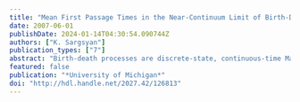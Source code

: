 ```yaml
---
title: "Mean First Passage Times in the Near-Continuum Limit of Birth-Death Processes"
date: 2007-06-01
publishDate: 2024-01-14T04:30:54.090744Z
authors: ["K. Sargsyan"]
publication_types: ["7"]
abstract: "Birth-death processes are discrete-state, continuous-time Markov jump processes with one-step jumps. In this work, first passage times in birth-death processes and their near-continuum (i.e., large system size) limit processes are investigated. Mean first passage time to the absorbing zero-state or mean extinction time is an exponentially large quantity with exponent that is proportional to the system size, provided that there is at least one stable state in the full-continuum, deterministic limit of the system. On the epidemiological SIS model, it is illustrated that the associated diffusion process, i.e., the near-continuum limit of the underlying Markov jump process, leads to an exponential mean extinction time, but with a different exponent, independent of the system size. Since the extinction is a rare event, large deviations principles are introduced and used in order to obtain the above-mentioned exponents bypassing the exact solutions; these solutions may not be available for multistep or multidimensional Markov jump processes. Another sample model, the Schlogl model of chemical kinetics is used as a benchmark one. The deterministic description of this model exhibits bistability, hence the sporadic, fluctuation-driven switches between two 'stable' states are rare events or large deviations. The main novel result of this work concerns multistable models. It is shown that the most likely path between two states is not necessarily the most dominant one for the mean first passage time. The latter may be dominated by the so-called trapped paths, i.e., the paths that are first trapped in a neighborhood of another stable state for a long time."
featured: false
publication: "*University of Michigan*"
doi: "http://hdl.handle.net/2027.42/126813"
---
```


